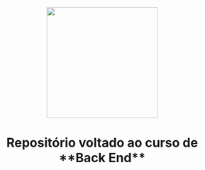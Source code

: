 <div align=center>
<img src="https://upload.wikimedia.org/wikipedia/commons/8/8c/SENAI_S%C3%A3o_Paulo_logo.png" width="250" >
 <h1><strong>Repositório voltado ao curso de **Back End**</strong></h1>
 </div>
